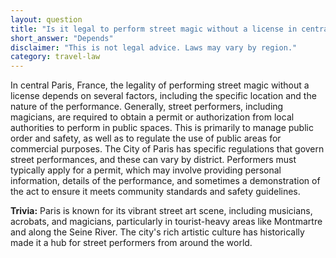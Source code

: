 ```yaml
---
layout: question
title: "Is it legal to perform street magic without a license in central Paris, France?"
short_answer: "Depends"
disclaimer: "This is not legal advice. Laws may vary by region."
category: travel-law
---
```

In central Paris, France, the legality of performing street magic without a license depends on several factors, including the specific location and the nature of the performance. Generally, street performers, including magicians, are required to obtain a permit or authorization from local authorities to perform in public spaces. This is primarily to manage public order and safety, as well as to regulate the use of public areas for commercial purposes. The City of Paris has specific regulations that govern street performances, and these can vary by district. Performers must typically apply for a permit, which may involve providing personal information, details of the performance, and sometimes a demonstration of the act to ensure it meets community standards and safety guidelines.

**Trivia:** Paris is known for its vibrant street art scene, including musicians, acrobats, and magicians, particularly in tourist-heavy areas like Montmartre and along the Seine River. The city's rich artistic culture has historically made it a hub for street performers from around the world.
